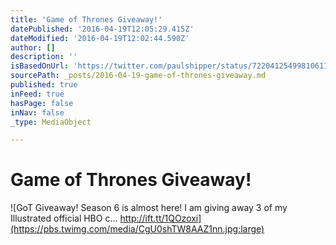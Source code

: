 ```yaml
---
title: 'Game of Thrones Giveaway!'
datePublished: '2016-04-19T12:05:29.415Z'
dateModified: '2016-04-19T12:02:44.590Z'
author: []
description: ''
isBasedOnUrl: 'https://twitter.com/paulshipper/status/722041254998106113'
sourcePath: _posts/2016-04-19-game-of-thrones-giveaway.md
published: true
inFeed: true
hasPage: false
inNav: false
_type: MediaObject

---
```

# Game of Thrones Giveaway!
![GoT Giveaway! Season 6 is almost here! I am giving away 3 of my Illustrated official HBO c... http://ift.tt/1QOzoxi](https://pbs.twimg.com/media/CgU0shTW8AAZ1nn.jpg:large)